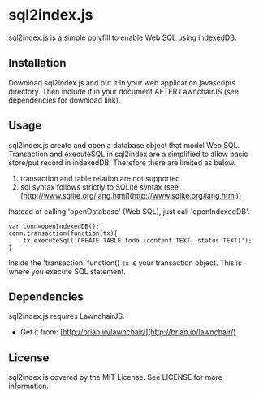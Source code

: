 # sql2index.js

sql2index.js is a simple polyfill to enable Web SQL using indexedDB.

## Installation

Download sql2index.js and put it in your web application javascripts directory. Then include it in your document AFTER LawnchairJS (see dependencies for download link).

## Usage

sql2index.js create and open a database object that model Web SQL. Transaction and executeSQL in sql2index are a simplified to allow basic store/put record in indexedDB. Therefore there are limited as below. 

1. transaction and table relation are not supported.
2. sql syntax follows strictly to SQLite syntax (see [http://www.sqlite.org/lang.html](http://www.sqlite.org/lang.html))

Instead of calling 'openDatabase' (Web SQL), just call 'openIndexedDB'.
 
	var conn=openIndexedDB();
	conn.transaction(function(tx){
		tx.executeSql('CREATE TABLE todo (content TEXT, status TEXT)');
	}
	
Inside the 'transaction' function() `tx` is your transaction object. This is where you execute SQL statement.

## Dependencies

sql2index.js requires LawnchairJS.
* Get it from: [http://brian.io/lawnchair/](http://brian.io/lawnchair/)

## License

sql2index is covered by the MIT License. See LICENSE for more information.